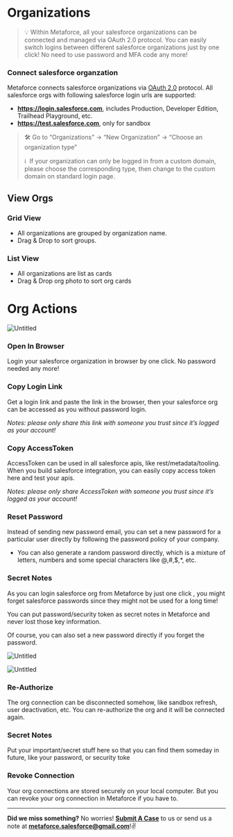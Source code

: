 # Organizations

> 💡 Within Metaforce, all your salesforce organizations can be connected and managed via OAuth 2.0 protocol. You can easily switch logins between different salesforce organizations just by one click! No need to use password and MFA code any more!

### Connect salesforce organzation

Metaforce connects salesforce organizations via [OAuth 2.0](https://oauth.net/2/) protocol. All salesforce orgs with following salesforce login urls are supported:

-   **https://login.salesforce.com**, includes Production, Developer Edition, Trailhead Playground, etc.
-   **https://test.salesforce.com**, only for sandbox

> 🛠️ Go to “Organizations” → “New Organization” → “Choose an organization type”
>
> ℹ️  If your organization can only be logged in from a custom domain, please choose the corresponding type, then change to the custom domain on standard login page.

## View Orgs

### Grid View

-   All organizations are grouped by organization name.
-   Drag & Drop to sort groups.

### List View

-   All organizations are list as cards
-   Drag & Drop org photo to sort org cards

# Org Actions

![Untitled](Organizations%204350afbe73f040d2b25531020b983cee/Untitled%207.png)

### Open In Browser

Login your salesforce organization in browser by one click. No password needed any more!

### Copy Login Link

Get a login link and paste the link in the browser, then your salesforce org can be accessed as you without password login.

_Notes: please only share this link with someone you trust since it’s logged as your account!_

### Copy AccessToken

AccessToken can be used in all salesforce apis, like rest/metadata/tooling. When you build salesforce integration, you can easily copy access token here and test your apis.

_Notes: please only share AccessToken with someone you trust since it’s logged as your account!_

### Reset Password

Instead of sending new password email, you can set a new password for a particular user directly by following the password policy of your company.

-   You can also generate a random password directly, which is a mixture of letters, numbers and some special characters like @,#,$,\*, etc.

### Secret Notes

As you can login salesforce org from Metaforce by just one click , you might forget salesforce passwords since they might not be used for a long time!

You can put password/security token as secret notes in Metaforce and never lost those key information.

Of course, you can also set a new password directly if you forget the password.

![Untitled](Organizations%204350afbe73f040d2b25531020b983cee/Untitled%208.png)

![Untitled](Organizations%204350afbe73f040d2b25531020b983cee/Untitled%209.png)

### Re-Authorize

The org connection can be disconnected somehow, like sandbox refresh, user deactivation, etc. You can re-authorize the org and it will be connected again.

### Secret Notes

Put your important/secret stuff here so that you can find them someday in future, like your password, or security toke

### Revoke Connection

Your org connections are stored securely on your local computer. But you can revoke your org connection in Metaforce if you have to.

---

**Did we miss something?**
No worries! **[Submit A Case](https://metaforce.ltd/)** to us or send us a note at [**metaforce.salesforce@gmail.com**](mailto:metaforce.salesforce@gmail.com)!✌️
